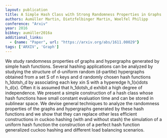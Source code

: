 ```yaml
---
layout: publication
title: A Simple Hash Class with Strong Randomness Properties in Graphs and Hypergraphs
authors: Aumüller Martin, Dietzfelbinger Martin, Woelfel Philipp
conference: "Arxiv"
year: 2016
bibkey: aumüller2016a
additional_links:
  - {name: "Paper", url: "https://arxiv.org/abs/1611.00029"}
tags: ['ARXIV', 'Graph']
---
```

We study randomness properties of graphs and hypergraphs generated by simple hash functions. Several hashing applications can be analyzed by studying the structure of d-uniform random (d-partite) hypergraphs obtained from a set S of n keys and d randomly chosen hash functions h_1dotsh_d by associating each key xin S with a hyperedge h_1(x)dots h_d(x). Often it is assumed that h_1dotsh_d exhibit a high degree of independence. We present a simple construction of a hash class whose hash functions have small constant evaluation time and can be stored in sublinear space. We devise general techniques to analyze the randomness properties of the graphs and hypergraphs generated by these hash functions and we show that they can replace other less efficient constructions in cuckoo hashing (with and without stash) the simulation of a uniform hash function the construction of a perfect hash function generalized cuckoo hashing and different load balancing scenarios.
